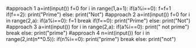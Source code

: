 #approach 1
a=int(input())
f=0
for i in range(1,a+1):
  if(a%i==0):
    f=f+1
if(f==2):
  print("Prime")
else:
  print("Not")
#approach 2
a=int(input())
f=0
for i in range(2,a):
  if(a%i==0):
    f=1
    break
if(f==0):
  print("Prime")
else:
  print("Not")
#approach 3
a=int(input())
for i in range(2,a):
  if(a%i==0):
    print(" not prime")
    break
else:
  print("prime")
#approach 4
n=int(input())
for i in range(2,int(n**0.5)):
  if(n%i==0):
    print("prime")
    break
else:
  print("not")

